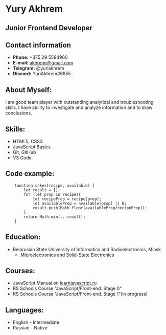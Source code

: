 # Yury Akhrem

## Junior Frontend Developer

## Contact information

- **Phone:** +375 29 5584960
- **E-mail:** akhremr@gmail.com
- **Telegram:** @yuriakhrem
- **Discord:** YuriAkhrem#6655

## About Myself:

I am good team player with outstanding analytical and troubleshooting skills. I have ability to investigate and analyze information and to draw conclusions.

## Skills:

- HTML5, CSS3
- JavaScript Basics
- Git, GitHub
- VS Code

## Code example:

```
    function cakes(recipe, available) {
        let result = [];
        for (let prop in recipe){
            let recipeProp = recipe[prop];
            let availableProp = available[prop] || 0;
            result.push(Math.floor(availableProp/recipeProp));
        }
        return Math.min(...result);
    }
```

## Education:

- Belarusian State University of Informatics and Radioelectronics, Minsk
  - Microelectronics and Solid-State Electronics

## Courses:

- JavaScript Manual on [learnjavascript.ru](https://learn.javascript.ru/)
- RS Schools Course "JavaScript/Front-end. Stage 0"
- RS Schools Course "JavaScript/Front-end. Stage 1"(in progress)

## Languages:

- English - Intermediate
- Russian - Native
